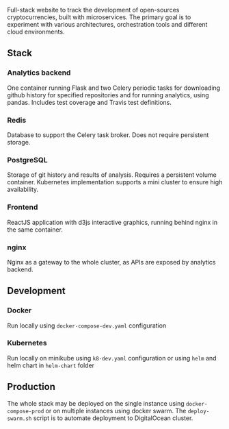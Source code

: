 Full-stack website to track the development of open-sources cryptocurrencies, built with microservices. The primary goal is to experiment with various architectures, orchestration tools and different cloud environments.

## Stack

### Analytics backend
One container running Flask and two Celery periodic tasks for downloading github history for specified repositories and for running analytics, using pandas. Includes test coverage and Travis test definitions.

### Redis
Database to support the Celery task broker. Does not require persistent storage.

### PostgreSQL
Storage of git history and results of analysis. Requires a persistent volume container. Kubernetes implementation supports a mini cluster to ensure high availability.

### Frontend
ReactJS application with d3js interactive graphics, running behind nginx in the same container.

### nginx
Nginx as a gateway to the whole cluster, as APIs are exposed by analytics backend.


## Development

### Docker
Run locally using `docker-compose-dev.yaml` configuration

### Kubernetes
Run locally on minikube using `k8-dev.yaml` configuration or using `helm` and helm chart in `helm-chart` folder

## Production
The whole stack may be deployed on the single instance using `docker-compose-prod` or on multiple instances using docker swarm. The `deploy-swarm.sh` script is to automate deployment to DigitalOcean cluster.